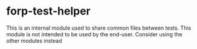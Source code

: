 # forp-test-helper

This is an internal module used to share common files between tests. This module is not intended to
be used by the end-user. Consider using the other modules instead
